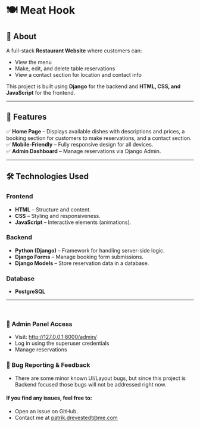 # 🍽️ Meat Hook

## 📖 About

A full-stack **Restaurant Website** where customers can:

- View the menu
- Make, edit, and delete table reservations
- View a contact section for location and contact info

This project is built using **Django** for the backend and **HTML, CSS, and JavaScript** for the frontend.

---

## 🚀 Features

✅ **Home Page** – Displays available dishes with descriptions and prices, a booking section for customers to make reservations, and a contact section.<br>
✅ **Mobile-Friendly** – Fully responsive design for all devices.  
✅ **Admin Dashboard** – Manage reservations via Django Admin.

---

## 🛠️ Technologies Used

### **Frontend**

- **HTML** – Structure and content.
- **CSS** – Styling and responsiveness.
- **JavaScript** – Interactive elements (animations).

### **Backend**

- **Python (Django)** – Framework for handling server-side logic.
- **Django Forms** – Manage booking form submissions.
- **Django Models** – Store reservation data in a database.

### **Database**

- **PostgreSQL**

---

<br>

### 🔐 Admin Panel Access

- Visit: http://127.0.0.1:8000/admin/
- Log in using the superuser credentials
- Manage reservations

### 🐛 Bug Reporting & Feedback

- There are some minor known UI/Layout bugs, but since this project is Backend focused those bugs will not be addressed right now.

#### If you find any issues, feel free to:

- Open an issue on GitHub.
- Contact me at patrik.drevestedt@me.com
